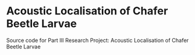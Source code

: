 # Acoustic Localisation of Chafer Beetle Larvae

Source code for Part III Research Project: Acoustic Localisation of Chafer Beetle Larvae
